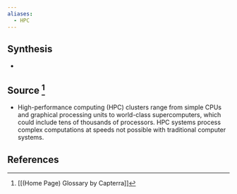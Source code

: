 ```yaml
---
aliases:
  - HPC
---
```

## Synthesis
- 
## Source [^1]
- High-performance computing (HPC) clusters range from simple CPUs and graphical processing units to world-class supercomputers, which could include tens of thousands of processors. HPC systems process complex computations at speeds not possible with traditional computer systems.
## References

[^1]: [[(Home Page) Glossary by Capterra]]